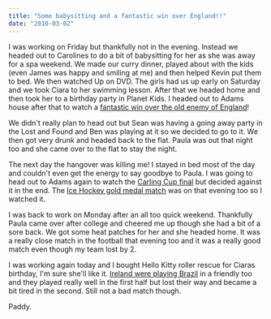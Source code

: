 ```yaml
---
title: "Some babysitting and a fantastic win over England!!"
date: "2010-03-02"
---
```

I was working on Friday but thankfully not in the evening. Instead we headed out to Carolines to do a bit of babysitting for her as she was away for a spa weekend. We made our curry dinner, played about with the kids (even James was happy and smiling at me) and then helped Kevin put them to bed. We then watched Up on DVD. The girls had us up early on Saturday and we took Ciara to her swimming lesson. After that we headed home and then took her to a birthday party in Planet Kids. I headed out to Adams house after that to watch a [fantastic win over the old enemy of England](http://www.rte.ie/sport/rugby/sixnations/2010/0227/england_ireland.html)!

We didn't really plan to head out but Sean was having a going away party in the Lost and Found and Ben was playing at it so we decided to go to it. We then got very drunk and headed back to the flat. Paula was out that night too and she came over to the flat to stay the night.

The next day the hangover was killing me! I stayed in bed most of the day and couldn't even get the energy to say goodbye to Paula. I was going to head out to Adams again to watch the [Carling Cup final](http://www.rte.ie/sport/soccer/2010/0228/astonvilla_manchester.html) but decided against it in the end. The [Ice Hockey gold medal match](http://www.rte.ie/sport/2010/0228/icehockey.html) was on that evening too so I watched it.

I was back to work on Monday after an all too quick weekend. Thankfully Paula came over after college and cheered me up though she had a bit of a sore back. We got some heat patches for her and she headed home. It was a really close match in the football that evening too and it was a really good match even though my team lost by 2.

I was working again today and I bought Hello Kitty roller rescue for Ciaras birthday, I'm sure she'll like it. [Ireland were playing Brazil](http://www.rte.ie/sport/soccer/2010/0302/ireland__brazil.html) in a friendly too and they played really well in the first half but lost their way and became a bit tired in the second. Still not a bad match though.

Paddy.